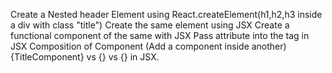 Create a Nested header Element using React.createElement(h1,h2,h3 inside a div with class "title")
Create the same element using JSX
Create a functional component of the same with JSX
Pass attribute into the tag in JSX
Composition of Component (Add a component inside another)
{TitleComponent} vs {<TitleComponent/>} vs {<TitleComponent></TitleComponent>} in JSX.
